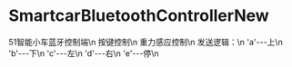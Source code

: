 # SmartcarBluetoothControllerNew
51智能小车蓝牙控制端\n
按键控制\n
重力感应控制\n
发送逻辑：\n
'a'---上\n
'b'---下\n
'c'---左\n
'd'---右\n
'e'---停\n
